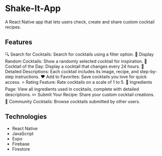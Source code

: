 # Shake-It-App

A React Native app that lets users check, create and share custom cocktail recipes.

## Features

🔍 Search for Cocktails: Search for cocktails using a filter option.
🎲 Display Random Cocktails: Show a randomly selected cocktail for inspiration.
🌟 Cocktail of the Day: Display a cocktail that changes every 24 hours.
📜 Detailed Descriptions: Each cocktail includes its image, recipe, and step-by-step instructions.
❤️ Add to Favorites: Save cocktails you love for quick access.
⭐ Rating Feature: Rate cocktails on a scale of 1 to 5.
🧾 Ingredients Page: View all ingredients used in cocktails, complete with detailed descriptions.
✏️ Submit Your Recipe: Share your custom cocktail creations.
🍹 Community Cocktails: Browse cocktails submitted by other users.

## Technologies
- React Native
- JavaScript
- Expo
- Firebase
- Firestore
